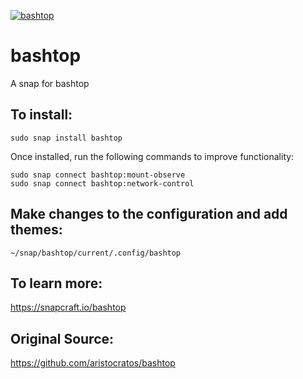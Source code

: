 
[![bashtop](https://snapcraft.io//bashtop/badge.svg)](https://snapcraft.io/bashtop)



# bashtop
A snap for bashtop


## To install:
`sudo snap install bashtop`


Once installed, run the following commands to improve functionality:

```
sudo snap connect bashtop:mount-observe
sudo snap connect bashtop:network-control
```

## Make changes to the configuration and add themes:

`~/snap/bashtop/current/.config/bashtop`

## To learn more:

https://snapcraft.io/bashtop 

## Original Source:

https://github.com/aristocratos/bashtop 
